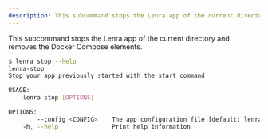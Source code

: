 ```yaml
---
description: This subcommand stops the Lenra app of the current directory and removes the Docker Compose elements.
---
```


This subcommand stops the Lenra app of the current directory and removes the Docker Compose elements.

```bash
$ lenra stop --help
lenra-stop 
Stop your app previously started with the start command

USAGE:
    lenra stop [OPTIONS]

OPTIONS:
        --config <CONFIG>    The app configuration file [default: lenra.yml]
    -h, --help               Print help information
```
